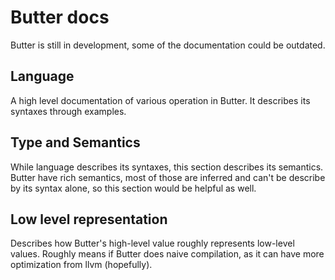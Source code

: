 # Butter docs

Butter is still in development, some of the documentation could be outdated.

## Language

A high level documentation of various operation in Butter. It describes its syntaxes through examples.

## Type and Semantics

While language describes its syntaxes, this section describes its semantics. Butter have rich semantics, most of those are inferred and can't be describe by its syntax alone, so this section would be helpful as well.

## Low level representation

Describes how Butter's high-level value roughly represents low-level values. Roughly means if Butter does naive compilation, as it can have more optimization from llvm (hopefully).
